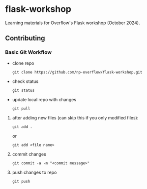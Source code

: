 # flask-workshop

Learning materials for Overflow's Flask workshop (October 2024).

## Contributing
### Basic Git Workflow
* clone repo
   ```
  git clone https://github.com/np-overflow/flask-workshop.git
   ```
* check status
  ```
  git status
  ```
* update local repo with changes
  ```
  git pull
  ```
   
1. after adding new files (can skip this if you only modified files):
   ```
   git add .
   ```
   or
   ```
   git add <file name>
   ```
2. commit changes
   ```
   git commit -a -m "<commit message>"
   ```
3. push changes to repo
   ```
   git push
   ```
